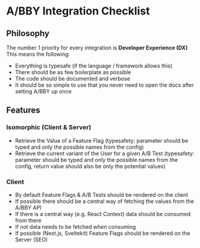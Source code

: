 # A/BBY Integration Checklist

## Philosophy

The number 1 priority for every integration is **Developer Experience (DX)**
This means the following:

- Everything is typesafe (if the language / framework allows this)
- There should be as few boilerplate as possible
- The code should be documented and verbose
- It should be so simple to use that you never need to open the docs after setting A/BBY up once

## Features

### Isomorphic (Client & Server)

- Retrieve the Value of a Feature Flag (typesafety: parameter should be typed and only the possible names from the config)
- Retrieve the current variant of the User for a given A/B Test (typesafety: parameter should be typed and only the possible names from the config, return value should also be only the potential values)

### Client

- By default Feature Flags & A/B Tests should be rendered on the client
- If possible there should be a central way of fetching the values from the A/BBY API
- If there is a central way (e.g. React Context) data should be consumed from there
- If not data needs to be fetched when consuming
- If possible (Next.js, Sveltekit) Feature Flags should be rendered on the Server (SEO)
